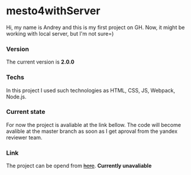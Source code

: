 # mesto4withServer
Hi, my name is Andrey and this is my first project on GH. Now, it might be working with local server, but I'm not sure=)

### Version 
The current version is __2.0.0__

### Techs
In this project I used such technologies as HTML, CSS, JS, Webpack, Node.js.

### Current state
For now the project is avaliable at the link bellow. The code will become avalible at the master branch as soon as I get aproval from the yandex reviewer team.

### Link 
The project can be opend from ~~[here](https://agas0077.github.io/mesto4/ "Mesto")~~. __Currently unavaliable__


